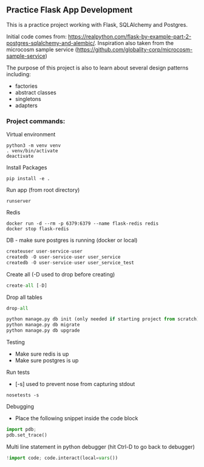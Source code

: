 ## Practice Flask App Development

This is a practice project working with Flask, SQLAlchemy and Postgres. 

Initial code comes from: https://realpython.com/flask-by-example-part-2-postgres-sqlalchemy-and-alembic/. Inspiration also taken from the microcosm sample service (https://github.com/globality-corp/microcosm-sample-service)

The purpose of this project is also to learn about several design patterns including: 
- factories
- abstract classes
- singletons
- adapters

### Project commands:
Virtual environment
```
python3 -m venv venv
. venv/bin/activate
deactivate
```


Install Packages
```
pip install -e .
```

Run app (from root directory)
```
runserver
```

Redis
```
docker run -d --rm -p 6379:6379 --name flask-redis redis
docker stop flask-redis
```

DB - make sure postgres is running (docker or local)
```python
createuser user-service-user
createdb -O user-service-user user_service
createdb -O user-service-user user_service_test
```

Create all (-D used to drop before creating)
```python
create-all [-D]
```

Drop all tables
```python
drop-all
```

```python - not working
python manage.py db init (only needed if starting project from scratch)
python manage.py db migrate
python manage.py db upgrade
```

Testing
- Make sure redis is up
- Make sure postgres is up

Run tests
- [-s] used to prevent nose from capturing stdout
```
nosetests -s
```

Debugging
- Place the following snippet inside the code block
```python
import pdb; 
pdb.set_trace() 
```

Multi line statement in python debugger (hit Ctrl-D to go back to debugger)
```python
!import code; code.interact(local=vars())
```
